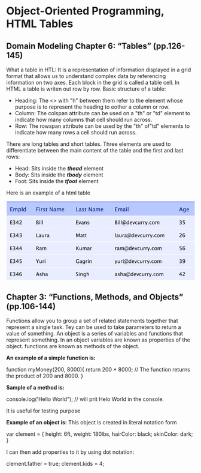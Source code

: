 # Object-Oriented Programming, HTML Tables

## Domain Modeling Chapter 6: “Tables” (pp.126-145)

What a table in HTL: It is a representation of information displayed in a grid format that allows us to understand complex data by referencing information on two axes. Each block in the grid is called a table cell. In HTML a table is writen out row by row. Basic structure of a table:

* Heading: The <> with "h" between them refer to the element whose purpose is to represent the heading to eother a column or row.
* Column: The colspan attribute can be used on a "th" or "td" element to indicate how many columns that cell should run across.
* Row: The rowspan attribute can be used by the "th" of"td" elements to indicate how many rows a cell should run across.

There are long tables and short tables. Three elements are used to differentiate between the main content of the table and the first and last rows:

* Head: Sits inside the **_thead_** element
* Body: Sits inside the **_tbody_** element
* Foot: Sits inside the **_tfoot_** element

Here is an example of a html table

![HTML table](images/table.jpg)

## Chapter 3: “Functions, Methods, and Objects” (pp.106-144)

Functions allow you to group a set of related statements together that represent a single task. Tey can be used to take parameters to return a value of something. An object is a series of variables and functions that represent something. In an object variables are known as properties of the object. functions are known as methods of the object.

**An example of a simple function is:**

function myMoney(200, 8000){
  return 200 * 8000; // The function returns the product of 200 and 8000.
}

**Sample of a method is:**

console.log('Hello World"); // will prit Helo World in the console.

It is useful for testing purpose

**Example of an object is:**
 This object is created in literal notation form

var clement = {
  height: 6ft,
  weight: 180lbs,
  hairColor: black;
  skinColor: dark;
}

I can then add properties to it by using dot notation:

clement.father = true;
clement.kids = 4;

